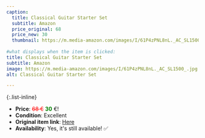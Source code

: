 ```yaml
---
caption:
  title: Classical Guitar Starter Set 
  subtitle: Amazon
  price_original: 68
  price_new: 30
  thumbnail: https://m.media-amazon.com/images/I/61P4zPNL8nL._AC_SL1500_.jpg
  
#what displays when the item is clicked:
title: Classical Guitar Starter Set 
subtitle: Amazon
image: https://m.media-amazon.com/images/I/61P4zPNL8nL._AC_SL1500_.jpg
alt: Classical Guitar Starter Set 

---
```

{:.list-inline} 
- **Price**: <span style="color:red"><del>68 €</del></span> <span style="color:green">**30**</span> €!
- **Condition**: Excellent
- **Original item link**: [Here](https://www.amazon.de/dp/B00DVM6KUS)
- **Availability**: Yes, it's still available! ✅
